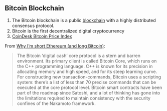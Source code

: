 ## Bitcoin Blockchain

1. The Bitcoin blockchain is a public [blockchain](./blockchain.md) with a highly distributed consensus protocol.
1. Bitcoin is the first decentralized digital cryptocurrency
1. [CoinDesk Bitcoin Price Index](https://www.coindesk.com/price/)

From [Why I’m short Ethereum (and long Bitcoin)](https://medium.com/@tuurdemeester/why-im-short-ethereum-and-long-bitcoin-aee5b1c198fd):

> The Bitcoin ‘digital cash’ core protocol is a stern and barren environment. Its primary client is called Bitcoin Core, which runs on the C++ programming language. C++ is known for its precision in allocating memory and high speed, and for its steep learning curve. For constructing new transaction-commands, Bitcoin uses a scripting system: there’s a list of less than 70 precise commands that can be executed at the core protocol level. Bitcoin smart contracts have been part of the roadmap since Satoshi, and a lot of thinking has gone into the limitations required to maintain consistency with the security confines of the Nakamoto framework.
